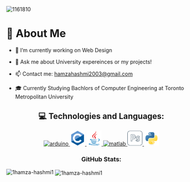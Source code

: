 ![1161810](https://github.com/1Hamza-Hashmi1/1Hamza-Hashmi1/assets/146145658/c5e38ff8-e791-487d-8d87-481354c834b6)

<h1>📖 About Me</h1>

- 🔭 I’m currently working on Web Design

- 💬 Ask me about University expereinces or my projects!

- 📫 Contact me: hamzahashmi2003@gmail.com

- 🎓 Currently Studying Bachlors of Computer Engineering at Toronto Metropolitan University

<h2 align="center">💻 Technologies and Languages:</h2>
<p align="center"> <a href="https://www.arduino.cc/" target="_blank" rel="noreferrer"> <img src="https://cdn.worldvectorlogo.com/logos/arduino-1.svg" alt="arduino" width="40" height="40"/> </a> <a href="https://www.cprogramming.com/" target="_blank" rel="noreferrer"> <img src="https://raw.githubusercontent.com/devicons/devicon/master/icons/c/c-original.svg" alt="c" width="40" height="40"/> </a> <a href="https://www.java.com" target="_blank" rel="noreferrer"> <img src="https://raw.githubusercontent.com/devicons/devicon/master/icons/java/java-original.svg" alt="java" width="40" height="40"/> </a> <a href="https://www.mathworks.com/" target="_blank" rel="noreferrer"> <img src="https://upload.wikimedia.org/wikipedia/commons/2/21/Matlab_Logo.png" alt="matlab" width="40" height="40"/> </a> <a href="https://www.photoshop.com/en" target="_blank" rel="noreferrer"> <img src="https://raw.githubusercontent.com/devicons/devicon/master/icons/photoshop/photoshop-line.svg" alt="photoshop" width="40" height="40"/> </a> <a href="https://www.python.org" target="_blank" rel="noreferrer"> <img src="https://raw.githubusercontent.com/devicons/devicon/master/icons/python/python-original.svg" alt="python" width="40" height="40"/> </a> </p>

<h3 align="center">GitHub Stats:</h3>
<p><img align="left" src="https://github-readme-stats.vercel.app/api/top-langs?username=1hamza-hashmi1&show_icons=true&locale=en&layout=compact" alt="1hamza-hashmi1" /></p>

<p>&nbsp;<img align="center" src="https://github-readme-stats.vercel.app/api?username=1hamza-hashmi1&show_icons=true&locale=en" alt="1hamza-hashmi1" /></p>
